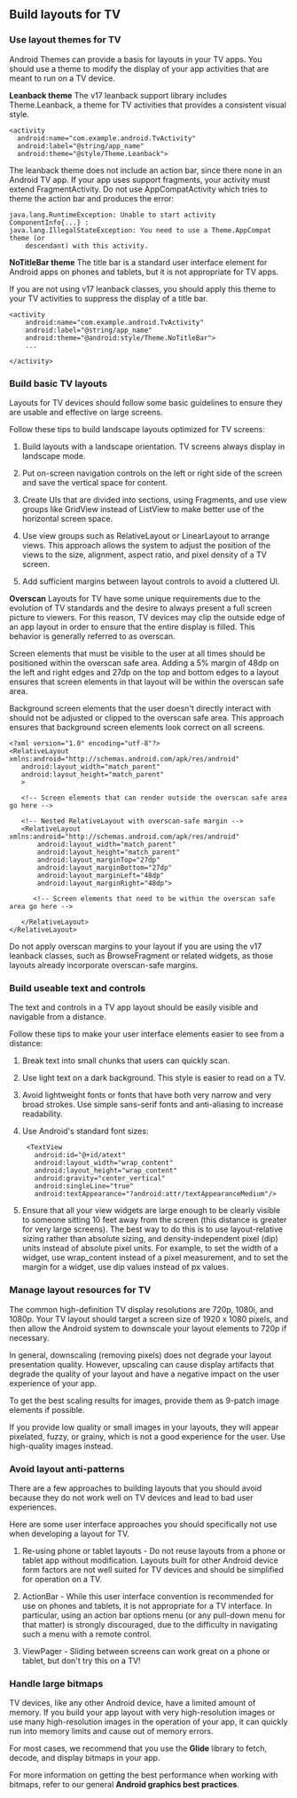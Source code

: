 ## Build layouts for TV ##

### Use layout themes for TV ###
Android Themes can provide a basis for layouts in your TV apps. 
You should use a theme to modify the display of your app activities that are meant to run 
on a TV device.

**Leanback theme**
The v17 leanback support library includes Theme.Leanback, a theme for TV activities that 
provides a consistent visual style. 

	<activity
	  android:name="com.example.android.TvActivity"
	  android:label="@string/app_name"
	  android:theme="@style/Theme.Leanback">

The leanback theme does not include an action bar, since there none in an Android TV app.
If your app uses support fragments, your activity must extend FragmentActivity. 
Do not use AppCompatActivity which tries to theme the action bar and produces the error:

	java.lang.RuntimeException: Unable to start activity ComponentInfo{...} :
	java.lang.IllegalStateException: You need to use a Theme.AppCompat theme (or  
		descendant) with this activity.

**NoTitleBar theme**
The title bar is a standard user interface element for Android apps on phones and tablets,
but it is not appropriate for TV apps.

If you are not using v17 leanback classes, you should apply this theme to your TV
activities to suppress the display of a title bar. 

	<activity
		android:name="com.example.android.TvActivity"
		android:label="@string/app_name"
		android:theme="@android:style/Theme.NoTitleBar">
		...
	
	</activity>

### Build basic TV layouts ###
Layouts for TV devices should follow some basic guidelines to ensure they are usable and
effective on large screens. 

Follow these tips to build landscape layouts optimized for TV screens: 
1. Build layouts with a landscape orientation. TV screens always display in landscape mode.

2. Put on-screen navigation controls on the left or right side of the screen 
and save the vertical space for content.

3. Create UIs that are divided into sections, using Fragments, and use view groups like
GridView instead of ListView to make better use of the horizontal screen space. 

4. Use view groups such as RelativeLayout or LinearLayout to arrange views. 
This approach allows the system to adjust the position of the views to the size, alignment,
aspect ratio, and pixel density of a TV screen.

5. Add sufficient margins between layout controls to avoid a cluttered UI.

**Overscan**
Layouts for TV have some unique requirements due to the evolution of TV standards 
and the desire to always present a full screen picture to viewers. 
For this reason, TV devices may clip the outside edge of an app layout in order to ensure
that the entire display is filled. 
This behavior is generally referred to as overscan. 


Screen elements that must be visible to the user at all times should be positioned within
the overscan safe area. 
Adding a 5% margin of 48dp on the left and right edges and 27dp on the top and bottom edges
to a layout ensures that screen elements in that layout will be within the overscan safe 
area. 

Background screen elements that the user doesn't directly interact with should not be
adjusted or clipped to the overscan safe area. 
This approach ensures that background screen elements look correct on all screens. 

	<?xml version="1.0" encoding="utf-8"?>
	<RelativeLayout xmlns:android="http://schemas.android.com/apk/res/android"
	   android:layout_width="match_parent"
	   android:layout_height="match_parent"
	   >
	
	   <!-- Screen elements that can render outside the overscan safe area go here -->
	
	   <!-- Nested RelativeLayout with overscan-safe margin -->
	   <RelativeLayout xmlns:android="http://schemas.android.com/apk/res/android"
	       android:layout_width="match_parent"
	       android:layout_height="match_parent"
	       android:layout_marginTop="27dp"
	       android:layout_marginBottom="27dp"
	       android:layout_marginLeft="48dp"
	       android:layout_marginRight="48dp">
	
	      <!-- Screen elements that need to be within the overscan safe area go here -->
	
	   </RelativeLayout>
	</RelativeLayout>

Do not apply overscan margins to your layout if you are using the v17 leanback classes, 
such as BrowseFragment or related widgets, 
as those layouts already incorporate overscan-safe margins. 

### Build useable text and controls ###
The text and controls in a TV app layout should be easily visible and navigable from a 
distance.

Follow these tips to make your user interface elements easier to see from a distance: 
1. Break text into small chunks that users can quickly scan.
2. Use light text on a dark background. This style is easier to read on a TV.
3. Avoid lightweight fonts or fonts that have both very narrow and very broad strokes. 
Use simple sans-serif fonts and anti-aliasing to increase readability.

4. Use Android's standard font sizes: 

		<TextView
	      android:id="@+id/atext"
	      android:layout_width="wrap_content"
	      android:layout_height="wrap_content"
	      android:gravity="center_vertical"
	      android:singleLine="true"
	      android:textAppearance="?android:attr/textAppearanceMedium"/>

5. Ensure that all your view widgets are large enough to be clearly visible to someone
sitting 10 feet away from the screen (this distance is greater for very large screens).
The best way to do this is to use layout-relative sizing rather than absolute sizing, 
and density-independent pixel (dip) units instead of absolute pixel units.
For example, to set the width of a widget, use wrap_content instead of a pixel measurement,
and to set the margin for a widget, use dip values instead of px values.

### Manage layout resources for TV ###
The common high-definition TV display resolutions are 720p, 1080i, and 1080p.
Your TV layout should target a screen size of 1920 x 1080 pixels, 
and then allow the Android system to downscale your layout elements to 720p if necessary.

In general, downscaling (removing pixels) does not degrade your layout presentation
quality.
However, upscaling can cause display artifacts that degrade the quality of your layout
and have a negative impact on the user experience of your app.

To get the best scaling results for images, provide them as 9-patch image elements 
if possible. 

If you provide low quality or small images in your layouts, they will appear pixelated, 
fuzzy, or grainy, which is not a good experience for the user. Use high-quality images 
instead. 


### Avoid layout anti-patterns ###
There are a few approaches to building layouts that you should avoid because they do not
work well on TV devices and lead to bad user experiences. 

Here are some user interface approaches you should specifically not use 
when developing a layout for TV. 
1. Re-using phone or tablet layouts - Do not reuse layouts from a phone or tablet app 
without modification.
Layouts built for other Android device form factors are not well suited for TV devices 
and should be simplified for operation on a TV.

2. ActionBar - While this user interface convention is recommended for use on phones and
tablets, it is not appropriate for a TV interface.
In particular, using an action bar options menu (or any pull-down menu for that matter) is
strongly discouraged, due to the difficulty in navigating such a menu with a remote 
control.

3. ViewPager - Sliding between screens can work great on a phone or tablet, but don't try 
this on a TV!


### Handle large bitmaps ###
TV devices, like any other Android device, have a limited amount of memory. 
If you build your app layout with very high-resolution images or use many high-resolution 
images in the operation of your app, it can quickly run into memory limits 
and cause out of memory errors. 

For most cases, we recommend that you use the **Glide** library to fetch, decode, 
and display bitmaps in your app. 

For more information on getting the best performance when working with bitmaps, 
refer to our general **Android graphics best practices**. 